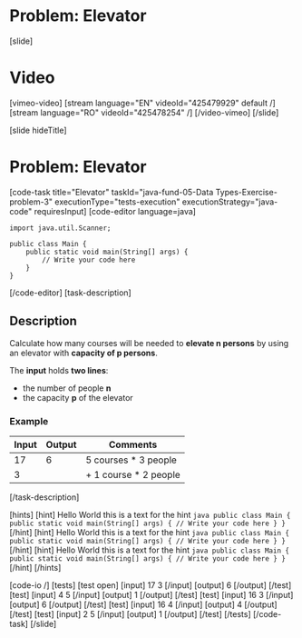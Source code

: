 # Problem: Elevator

[slide]
# Video

[vimeo-video]
[stream language="EN" videoId="425479929" default /]
[stream language="RO" videoId="425478254"  /]
[/video-vimeo]
[/slide]

[slide hideTitle]
# Problem: Elevator
[code-task title="Elevator" taskId="java-fund-05-Data Types-Exercise-problem-3" executionType="tests-execution" executionStrategy="java-code" requiresInput]
[code-editor language=java]
```
import java.util.Scanner;

public class Main {
    public static void main(String[] args) {
        // Write your code here
    }
}

```
[/code-editor]
[task-description]
## Description

Calculate how many courses will be needed to **elevate n persons** by using an elevator with **capacity of p persons**. 

The **input** holds **two lines**: 
- the number of people **n**
- the capacity **p** of the elevator

### Example
| **Input** | **Output** | **Comments**
| --- | --- | --- |
| 17 | 6 | 5 courses * 3 people |
| 3 | | + 1 course * 2 people |

[/task-description]

[hints]
   [hint]
       Hello World this is a text for the hint
       ```java
           public class Main {
    public static void main(String[] args) {
        // Write your code here
    }
}
       ```
   [/hint]
   [hint]
       Hello World this is a text for the hint
       ```java
          public class Main {
    public static void main(String[] args) {
        // Write your code here
    }
}
       ```
   [/hint]
  [hint]
       Hello World this is a text for the hint
       ```java
           public class Main {
    public static void main(String[] args) {
        // Write your code here
    }
}
       ```
   [/hint]
[/hints]

[code-io /]
[tests]
[test open]
[input]
17
3
[/input]
[output]
6
[/output]
[/test]
[test]
[input]
4
5
[/input]
[output]
1
[/output]
[/test]
[test]
[input]
16
3
[/input]
[output]
6
[/output]
[/test]
[test]
[input]
16
4
[/input]
[output]
4
[/output]
[/test]
[test]
[input]
2
5
[/input]
[output]
1
[/output]
[/test]
[/tests]
[/code-task]
[/slide]

